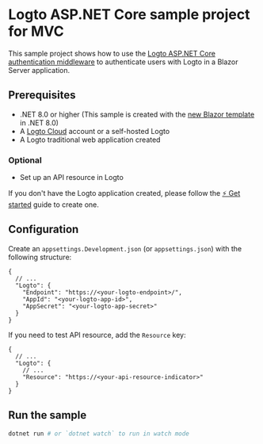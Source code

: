 # Logto ASP.NET Core sample project for MVC

This sample project shows how to use the [Logto ASP.NET Core authentication middleware](../src/Logto.AspNetCore.Authentication/) to authenticate users with Logto in a Blazor Server application.

## Prerequisites

- .NET 8.0 or higher (This sample is created with the [new Blazor template](https://learn.microsoft.com/en-us/aspnet/core/release-notes/aspnetcore-8.0#new-blazor-web-app-template) in .NET 8.0)
- A [Logto Cloud](https://logto.io/) account or a self-hosted Logto
- A Logto traditional web application created

### Optional

- Set up an API resource in Logto

If you don't have the Logto application created, please follow the [⚡ Get started](https://docs.logto.io/docs/tutorials/get-started/) guide to create one.

## Configuration

Create an `appsettings.Development.json` (or `appsettings.json`) with the following structure:

```jsonc
{
  // ...
  "Logto": {
    "Endpoint": "https://<your-logto-endpoint>/",
    "AppId": "<your-logto-app-id>",
    "AppSecret": "<your-logto-app-secret>"
  }
}
```

If you need to test API resource, add the `Resource` key:

```jsonc
{
  // ...
  "Logto": {
    // ...
    "Resource": "https://<your-api-resource-indicator>"
  }
}
```

## Run the sample

```bash
dotnet run # or `dotnet watch` to run in watch mode
```

